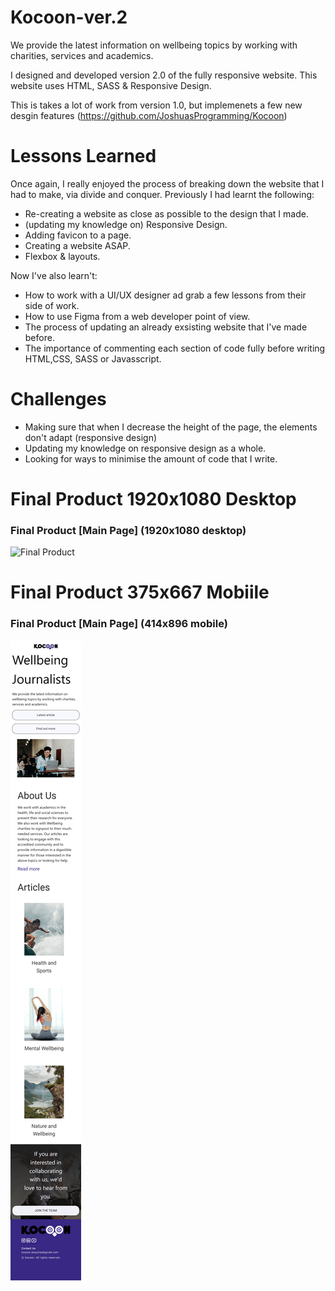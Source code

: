 # Kocoon-ver.2

We provide the latest information on wellbeing topics by working with charities, services and academics.

I designed and developed version 2.0 of the fully responsive website. This website uses HTML, SASS & Responsive Design.

This is takes a lot of work from version 1.0, but implemenets a few new desgin features (https://github.com/JoshuasProgramming/Kocoon) 

# Lessons Learned

Once again, I really enjoyed the process of breaking down the website that I had to make, via divide and conquer. Previously I had learnt the following:

* Re-creating a website as close as possible to the design that I made.
* (updating my knowledge on) Responsive Design.
* Adding favicon to a page.
* Creating a website ASAP.
* Flexbox & layouts.

Now I've also learn't:

* How to work with a UI/UX designer ad grab a few lessons from their side of work.
* How to use Figma from a web developer point of view.
* The process of updating an already exsisting website that I've made before.
* The importance of commenting each section of code fully before writing HTML,CSS, SASS or Javasscript.

# Challenges

* Making sure that when I decrease the height of the page, the elements don't adapt (responsive design)
* Updating my knowledge on responsive design as a whole.
* Looking for ways to minimise the amount of code that I write.

# Final Product 1920x1080 Desktop

### Final Product [Main Page] (1920x1080 desktop)
![Final Product](https://github.com/JoshuasProgramming/Kocoon-ver.2/blob/main/screenshots/127.0.0.1_5500_index.html%20(13).png)

# Final Product 375x667 Mobiile 

### Final Product [Main Page] (414x896 mobile)
![Final Product](https://github.com/JoshuasProgramming/Kocoon-ver.2/blob/main/screenshots/127.0.0.1_5500_index.html(iPhone%20XR).png)
